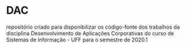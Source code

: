# DAC
repositório criado para disponibilizar os código-fonte dos trabalhos da disciplina Desenvolvimento de Aplicações Corporativas do curso de Sistemas de Informação - UFF  para o semestre de 2020.1
